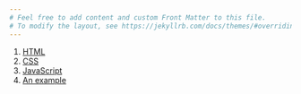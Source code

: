 ```yaml
---
# Feel free to add content and custom Front Matter to this file.
# To modify the layout, see https://jekyllrb.com/docs/themes/#overriding-theme-defaults
---
```


1. [HTML](HTML)
2. [CSS](CSS)
3. [JavaScript](JavaScript)
4. [An example](examples/index.html)
